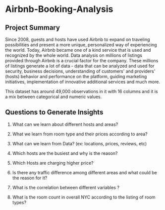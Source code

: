 # Airbnb-Booking-Analysis

## Project Summary

Since 2008, guests and hosts have used Airbnb to expand on traveling possibilities and present a more unique, personalized way of experiencing the world. Today, Airbnb became one of a kind service that is used and recognized by the whole world. Data analysis on millions of listings provided through Airbnb is a crucial factor for the company. These millions of listings generate a lot of data - data that can be analyzed and used for security, business decisions, understanding of customers' and providers' (hosts) behavior and performance on the platform, guiding marketing initiatives, implementation of innovative additional services and much more.

This dataset has around 49,000 observations in it with 16 columns and it is a mix between categorical and numeric values.

## Questions to Generate Insights

1. What can we learn about different hosts and areas?

2. What we learn from room type and their prices according to area?

3. What can we learn from Data? (ex: locations, prices, reviews, etc)

4. Which hosts are the busiest and why is the reason?

5. Which Hosts are charging higher price?

6. Is there any traffic difference among different areas and what could be the reason for it?

7. What is the correlation between different variables ?

8. What is the room count in overall NYC according to the listing of room types?
